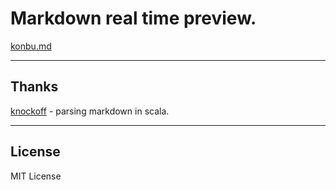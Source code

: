 # Markdown real time preview.

[konbu.md](http://konbumd.herokuapp.com/)

----

## Thanks

[knockoff](https://github.com/tristanjuricek/knockoff) - parsing markdown in scala.

----

## License

MIT License
